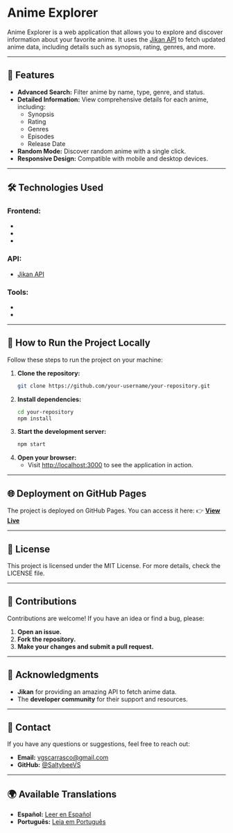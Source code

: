 # Anime Explorer

Anime Explorer is a web application that allows you to explore and discover information about your favorite anime. It uses the [Jikan API](https://jikan.moe/) to fetch updated anime data, including details such as synopsis, rating, genres, and more.

---

## 🚀 Features

- **Advanced Search:** Filter anime by name, type, genre, and status.
- **Detailed Information:** View comprehensive details for each anime, including:
  - Synopsis
  - Rating
  - Genres
  - Episodes
  - Release Date
- **Random Mode:** Discover random anime with a single click.
- **Responsive Design:** Compatible with mobile and desktop devices.

---

## 🛠️ Technologies Used

### **Frontend:**

-
-
-

### **API:**

- [Jikan API](https://jikan.moe/)

### **Tools:**

-
-

---

## 🚀 How to Run the Project Locally

Follow these steps to run the project on your machine:

1. **Clone the repository:**
   ```bash
   git clone https://github.com/your-username/your-repository.git
   ```
2. **Install dependencies:**
   ```bash
   cd your-repository
   npm install
   ```
3. **Start the development server:**
   ```bash
   npm start
   ```
4. **Open your browser:**
   - Visit [http://localhost:3000](http://localhost:3000) to see the application in action.

---

## 🌐 Deployment on GitHub Pages

The project is deployed on GitHub Pages. You can access it here: 👉 [**View Live**](#)

---

## 📄 License

This project is licensed under the MIT License. For more details, check the LICENSE file.

---

## 🤝 Contributions

Contributions are welcome! If you have an idea or find a bug, please:

1. **Open an issue.**
2. **Fork the repository.**
3. **Make your changes and submit a pull request.**

---

## 🙌 Acknowledgments

- **Jikan** for providing an amazing API to fetch anime data.
- The **developer community** for their support and resources.

---

## 📧 Contact

If you have any questions or suggestions, feel free to reach out:

- **Email:** [vgscarrasco@gmail.com](mailto\:vgscarrasco@gmail.com)
- **GitHub:** [@SaltybeeVS](https://github.com/SaltybeeVS)

---

## 🌍 Available Translations

- **Español:** [Leer en Español](#)
- **Português:** [Leia em Português](#)

